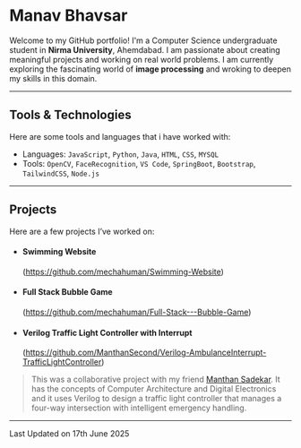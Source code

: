 # Manav Bhavsar

Welcome to my GitHub portfolio! I'm a Computer Science undergraduate student in **Nirma University**, Ahemdabad. I am passionate about creating meaningful projects and working on real world problems. I am currently exploring the fascinating world of **image processing** and wroking to deepen my skills in this domain.


---

## Tools & Technologies

Here are some tools and languages that i have worked with:

-  Languages: `JavaScript`, `Python`, `Java`, `HTML`, `CSS`, `MYSQL`
-  Tools: `OpenCV`, `FaceRecognition`, `VS Code`, `SpringBoot`, `Bootstrap`, `TailwindCSS`, `Node.js`

---

## Projects

Here are a few projects I’ve worked on:

- ####  Swimming Website
  (https://github.com/mechahuman/Swimming-Website)
  
>

- ####  Full Stack Bubble Game
  (https://github.com/mechahuman/Full-Stack---Bubble-Game)
  
>

- ####  Verilog Traffic Light Controller with Interrupt
  (https://github.com/ManthanSecond/Verilog-AmbulanceInterrupt-TrafficLightController)
  
> This was a collaborative project with my friend [Manthan Sadekar](https://github.com/ManthanSecond). It has the concepts of Computer Architecture and Digital Electronics and it uses Verilog to design a traffic light controller that manages a four-way intersection with intelligent emergency handling.


---

Last Updated on 17th June 2025

